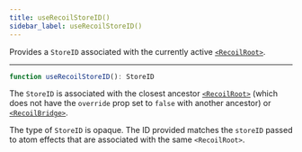 ```yaml
---
title: useRecoilStoreID()
sidebar_label: useRecoilStoreID()
---
```


Provides a `StoreID` associated with the currently active [`<RecoilRoot>`](/docs/api-reference/core/RecoilRoot).

---

```jsx
function useRecoilStoreID(): StoreID
```

The `StoreID` is associated with the closest ancestor [`<RecoilRoot>`](/docs/api-reference/core/RecoilRoot) (which does not have the `override` prop set to `false` with another ancestor) or [`<RecoilBridge>`](/docs/api-reference/core/useRecoilBridgeAcrossReactRoots).

The type of `StoreID` is opaque.  The ID provided matches the `storeID` passed to atom effects that are associated with the same `<RecoilRoot>`.
